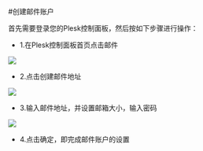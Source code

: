 <!-- --- tag: plesk 邮件 虚拟主机 -->

<!-- --- title: 创建邮件账户 -->
#创建邮件账户

首先需要登录您的Plesk控制面板，然后按如下步骤进行操作：

*   1.在Plesk控制面板首页点击邮件

![](http://ww2.sinaimg.cn/large/a74ecc4cjw1dzcvk4ue0xj.jpg)

*   2.点击创建邮件地址

![](http://ww4.sinaimg.cn/large/a74eed94jw1dzcvm48fzbj.jpg)

*   3.输入邮件地址，并设置邮箱大小，输入密码

![](http://ww2.sinaimg.cn/large/a74e55b4jw1dzcvpe59h0j.jpg)

*   4.点击确定，即完成邮件账户的设置